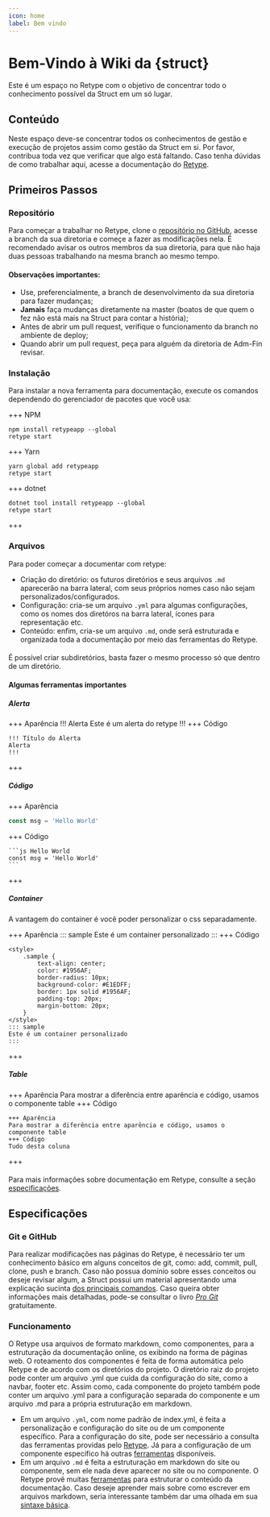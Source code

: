 ```yaml
---
icon: home
label: Bem vindo
---
```


# Bem-Vindo à Wiki da \{struct\}

Este é um espaço no Retype com o objetivo de concentrar todo o conhecimento possível da Struct em um só lugar.

## Conteúdo

Neste espaço deve-se concentrar todos os conhecimentos de gestão e execução de projetos assim como gestão da Struct em si. Por favor, contribua toda vez que verificar que algo está faltando. Caso tenha dúvidas de como trabalhar aqui, acesse a documentação do [Retype](https://retype.com).

## Primeiros Passos

### Repositório

Para começar a trabalhar no Retype, clone o [repositório no GitHub](https://github.com/StructCE/DocStruct/), acesse a branch da sua diretoria e começe a fazer as modificações nela. É recomendado avisar os outros membros da sua diretoria, para que não haja duas pessoas trabalhando na mesma branch ao mesmo tempo.

#### Observações importantes:

- Use, preferencialmente, a branch de desenvolvimento da sua diretoria para fazer mudanças;
- **Jamais** faça mudanças diretamente na master \(boatos de que quem o fez não está mais na Struct para contar a história\);
- Antes de abrir um pull request, verifique o funcionamento da branch no ambiente de deploy;
- Quando abrir um pull request, peça para alguém da diretoria de Adm-Fin revisar.

### Instalação 

Para instalar a nova ferramenta para documentação, execute os comandos dependendo do gerenciador de pacotes que você usa:

+++ NPM
```
npm install retypeapp --global
retype start
```
+++ Yarn
```
yarn global add retypeapp
retype start
```
+++ dotnet
```
dotnet tool install retypeapp --global
retype start
```
+++
### Arquivos

Para poder começar a documentar com retype:

- Criação do diretório: os futuros diretórios e seus arquivos `.md` aparecerão na barra lateral, com seus próprios nomes caso não sejam personalizados/configurados.
- Configuração: cria-se um arquivo `.yml` para algumas configurações, como os nomes dos diretóros na barra lateral, ícones para representação etc.
- Conteúdo: enfim, cria-se um arquivo `.md`, onde será estruturada e organizada toda a documentação por meio das ferramentas do Retype.

####
É possível criar subdiretórios, basta fazer o mesmo processo só que dentro de um diretório.

#### Algumas ferramentas importantes

##### Alerta

+++ Aparência
!!! Alerta
Este é um alerta do retype
!!!
+++ Código
```
!!! Título do Alerta
Alerta
!!!
```
+++

##### Código
+++ Aparência
```js Hello World
const msg = 'Hello World'
```
+++ Código

~~~
```js Hello World
const msg = 'Hello World'
```
~~~
+++
##### Container
A vantagem do container é você poder personalizar o css separadamente.

<style>
    .sample {
        text-align: center;
        color: #1956AF;
        border-radius: 10px;
        background-color: #E1EDFF;
        border: 1px solid #1956AF;
        padding-top: 20px;
        margin-bottom: 20px;
    }
</style>

+++ Aparência
::: sample
Este é um container personalizado
:::
+++ Código
~~~
<style>
    .sample {
        text-align: center;
        color: #1956AF;
        border-radius: 10px;
        background-color: #E1EDFF;
        border: 1px solid #1956AF;
        padding-top: 20px;
        margin-bottom: 20px;
    }
</style>
::: sample
Este é um container personalizado
::: 
~~~
+++

##### Table

+++ Aparência
Para mostrar a diferência entre aparência e código, usamos o componente table
+++ Código
~~~
+++ Aparência
Para mostrar a diferência entre aparência e código, usamos o componente table
+++ Código
Tudo desta coluna
~~~
+++

####
Para mais informações sobre documentação em Retype, consulte a seção [especificações](/#especificações).

## Especificações

### Git e GitHub

Para realizar modificações nas páginas do Retype, é necessário ter um conhecimento básico em alguns conceitos de git, como: add, commit, pull, clone, push e branch. Caso não possua domínio sobre esses conceitos ou deseje revisar algum, a Struct possui um material apresentando uma explicação sucinta [dos principais comandos](https://drive.google.com/file/d/1tH0LaDnD14pHnqq4cymkAjvYX5wkVrCs/view?usp=sharing). Caso queira obter informações mais detalhadas, pode-se consultar o livro *[Pro Git](https://git-scm.com/book/en/v2)* gratuitamente.

### Funcionamento

O Retype usa arquivos de formato markdown, como componentes, para a estruturação da documentação online, os exibindo na forma de páginas web. O roteamento dos componentes é feita de forma automática pelo Retype e de acordo com os diretórios do projeto. O diretório raiz do projeto pode conter um arquivo .yml que cuida da configuração do site, como a navbar, footer etc. Assim como, cada componente do projeto também pode conter um arquivo .yml para a configuração separada do componente e um arquivo .md para a própria estruturação em markdown. 

- Em um arquivo `.yml`, com nome padrão de index.yml, é feita a personalização e configuração do site ou de um componente específico. Para a configuração do site, pode ser necessário a consulta das ferramentas providas pelo [Retype](https://retype.com/configuration/project/#project-configuration). Já para a configuração de um componente específico há outras [ferramentas](https://retype.com/configuration/page/#page-configuration) disponíveis.
- Em um arquivo `.md` é feita a estruturação em markdown do site ou componente, sem ele nada deve aparecer no site ou no componente. O Retype provê muitas [ferramentas](https://retype.com/components/) para estruturar o conteúdo da documentação. Caso deseje aprender mais sobre como escrever em arquivos markdown, seria interessante também dar uma olhada em sua [sintaxe básica](guia-markdown.md).
